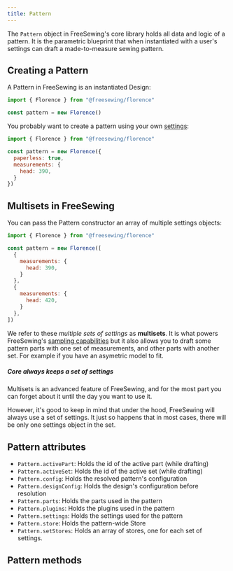 ```yaml
---
title: Pattern
---
```


The `Pattern` object in FreeSewing's core library holds all data and logic of a pattern.
It is the parametric blueprint that when instantiated with a user's settings
can draft a made-to-measure sewing pattern.

## Creating a Pattern

A Pattern in FreeSewing is an instantiated Design:

```js
import { Florence } from "@freesewing/florence"

const pattern = new Florence()
```

You probably want to create a pattern using your own [settings](/reference/settings):

```js
import { Florence } from "@freesewing/florence"

const pattern = new Florence({
  paperless: true,
  measurements: {
    head: 390,
  }
})
```

## Multisets in FreeSewing

You can pass the Pattern constructor an array of multiple settings objects:

```js
import { Florence } from "@freesewing/florence"

const pattern = new Florence([
  {
    measurements: {
      head: 390,
    }
  },
  {
    measurements: {
      head: 420,
    }
  },
])
```

We refer to these *multiple sets of settings* as **multisets**.
It is what powers FreeSewing's [sampling capabilities](/reference/api/pattern/sample) but
it also allows you to draft some pattern parts with one set of measurements, and other parts
with another set. For example if you have an asymetric model to fit.

<Note>

##### Core always keeps a set of settings

Multisets is an advanced feature of FreeSewing, and for the most part you can forget about it
until the day you want to use it.

However, it's good to keep in mind that under the hood, FreeSewing will always use a set of settings.
It just so happens that in most cases, there will be only one settings object in the set.

</Note>

## Pattern attributes

- `Pattern.activePart`: Holds the id of the active part (while drafting)
- `Pattern.activeSet`: Holds the id of the active set (while drafting)
- `Pattern.config`: Holds the resolved pattern's configuration
- `Pattern.designConfig`: Holds the design's configuration before resolution
- `Pattern.parts`: Holds the parts used in the pattern
- `Pattern.plugins`: Holds the plugins used in the pattern
- `Pattern.settings`: Holds the settings used for the pattern
- `Pattern.store`: Holds the pattern-wide Store
- `Pattern.setStores`: Holds an array of stores, one for each set of settings.

## Pattern methods

<ReadMore list />
